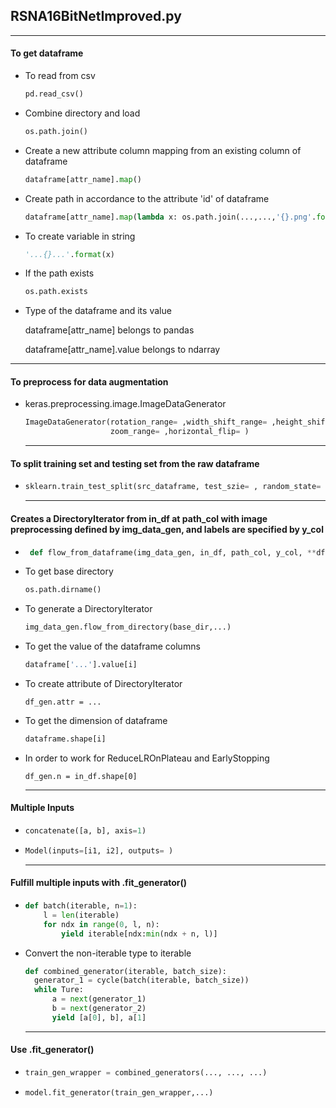 ## RSNA16BitNetImproved.py

***

####  To get dataframe

* To read from csv 

  ```python
  pd.read_csv()
  ```

* Combine directory and load

  ```python
  os.path.join()
  ```

* Create a new attribute column mapping from an existing column of dataframe

  ```python
  dataframe[attr_name].map()
  ```

* Create path in accordance to the attribute 'id' of dataframe

  ```python
  dataframe[attr_name].map(lambda x: os.path.join(...,...,'{}.png'.format(x)))
  ```

* To create variable in string

  ```python
  '...{}...'.format(x)
  ```

* If the path exists

  ```python
  os.path.exists
  ```

* Type of the dataframe and its value

  dataframe[attr_name] belongs to pandas

  dataframe[attr_name].value belongs to ndarray 

***

#### To preprocess for data augmentation

* keras.preprocessing.image.ImageDataGenerator

  ```python
  ImageDataGenerator(rotation_range= ,width_shift_range= ,height_shift_range= ,
                     zoom_range= ,horizontal_flip= )
  ```

  ***

#### To split training set and testing set from the raw dataframe

* ```python
  sklearn.train_test_split(src_dataframe, test_szie= , random_state= )
  ```

  ***

####  Creates a DirectoryIterator from in_df at path_col with image preprocessing defined by img_data_gen, and labels are specified by y_col

* ```python
   def flow_from_dataframe(img_data_gen, in_df, path_col, y_col, **dflow_args)
  ```

* To get base directory

  ```python
  os.path.dirname()
  ```

* To generate a DirectoryIterator 

  ```python
  img_data_gen.flow_from_directory(base_dir,...)
  ```

* To get the value of the dataframe columns

  ```python
  dataframe['...'].value[i]
  ```

* To create attribute of DirectoryIterator

  ```pyt
  df_gen.attr = ...
  ```

* To get the dimension of dataframe

  ```python
  dataframe.shape[i]
  ```

* In order to work for ReduceLROnPlateau and EarlyStopping

  ```
  df_gen.n = in_df.shape[0]
  ```

  ***

#### Multiple Inputs

* ```python
  concatenate([a, b], axis=1)
  ```

* ```python
  Model(inputs=[i1, i2], outputs= )
  ```

  ***

#### Fulfill multiple inputs with .fit_generator()

* ```python
  def batch(iterable, n=1):
      l = len(iterable)
      for ndx in range(0, l, n):
          yield iterable[ndx:min(ndx + n, l)]
  ```

* Convert the non-iterable type to iterable 

  ```python
  def combined_generator(iterable, batch_size):
  	generator_1 = cycle(batch(iterable, batch_size))
  	while Ture:
      	a = next(generator_1)
      	b = next(generator_2)
      	yield [a[0], b], a[1]
  ```

  ***

#### Use .fit_generator()

* ```python
  train_gen_wrapper = combined_generators(..., ..., ...)
  ```

* ```python
  model.fit_generator(train_gen_wrapper,...)
  ```

  